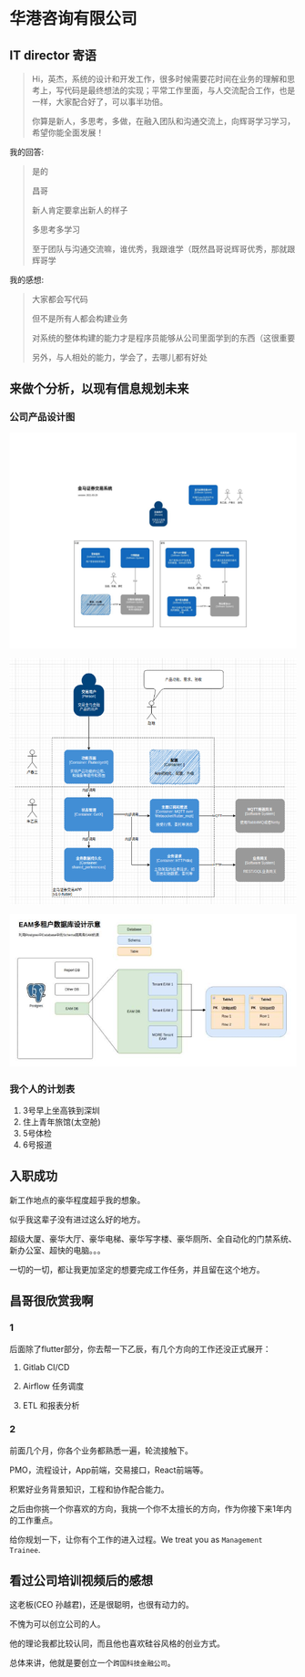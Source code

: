 # 华港咨询有限公司

## IT director 寄语

> Hi，英杰，系统的设计和开发工作，很多时候需要花时间在业务的理解和思考上，写代码是最终想法的实现；平常工作里面，与人交流配合工作，也是一样，大家配合好了，可以事半功倍。 
>
> 你算是新人，多思考，多做，在融入团队和沟通交流上，向辉哥学习学习，希望你能全面发展！

我的回答:

> 是的
>
> 昌哥
>
> 新人肯定要拿出新人的样子
>
> 多思考多学习
>
> 至于团队与沟通交流嘛，谁优秀，我跟谁学（既然昌哥说辉哥优秀，那就跟辉哥学

我的感想: 

> 大家都会写代码
>
> 但不是所有人都会构建业务
>
> 对系统的整体构建的能力才是程序员能够从公司里面学到的东西（这很重要
>
> 另外，与人相处的能力，学会了，去哪儿都有好处

## 来做个分析，以现有信息规划未来

### 公司产品设计图

![](.gitbook/assets/mmexport1617346563505.jpg)

![](.gitbook/assets/mmexport1617346567458.png)

![](.gitbook/assets/mmexport1617346575560.jpg)

### 我个人的计划表

1. 3号早上坐高铁到深圳
2. 住上青年旅馆\(太空舱\)
3. 5号体检
4. 6号报道

## 入职成功

新工作地点的豪华程度超乎我的想象。

似乎我这辈子没有进过这么好的地方。

超级大厦、豪华大厅、豪华电梯、豪华写字楼、豪华厕所、全自动化的门禁系统、新办公室、超快的电脑。。。

一切的一切，都让我更加坚定的想要完成工作任务，并且留在这个地方。

## 昌哥很欣赏我啊

### 1

后面除了flutter部分，你去帮一下乙辰，有几个方向的工作还没正式展开： 

1. Gitlab CI/CD 

2. Airflow 任务调度 

3. ETL 和报表分析

### 2

前面几个月，你各个业务都熟悉一遍，轮流接触下。 

PMO，流程设计，App前端，交易接口，React前端等。 

积累好业务背景知识，工程和协作配合能力。

之后由你挑一个你喜欢的方向，我挑一个你不太擅长的方向，作为你接下来1年内的工作重点。

给你规划一下，让你有个工作的进入过程。We treat you as `Management Trainee`.

## 看过公司培训视频后的感想

这老板\(CEO 孙越君\)，还是很聪明，也很有动力的。

不愧为可以创立公司的人。

他的理论我都比较认同，而且他也喜欢硅谷风格的创业方式。

总体来讲，他就是要创立一个`跨国科技金融公司`。

